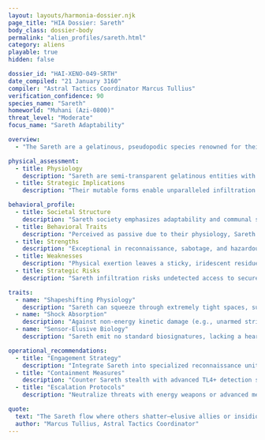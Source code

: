 ```yaml
---
layout: layouts/harmonia-dossier.njk
page_title: "HIA Dossier: Sareth"
body_class: dossier-body
permalink: "alien_profiles/sareth.html"
category: aliens
playable: true
hidden: false

dossier_id: "HAI-XENO-049-SRTH"
date_compiled: "21 January 3160"
compiler: "Astral Tactics Coordinator Marcus Tullius"
verification_confidence: 90
species_name: "Sareth"
homeworld: "Muhani (Azi-0800)"
threat_level: "Moderate"
focus_name: "Sareth Adaptability"

overview:
  - "The Sareth are a gelatinous, pseudopodic species renowned for their resilience and elusiveness in environments lethal to baseline humanoids. Composed of dense, pliable cellular structures, they excel in infiltration, survival, and post-conflict scenarios, thriving where rigid-bodied species falter. Referred to as 'Sareth' in both singular and plural, derogatory terms like 'Slimes' or 'Gunkers' are strongly discouraged, as they may provoke defensive responses. Harmonia Astralis evaluates the Sareth as valuable for reconnaissance and unconventional operations, but their stealth capabilities and adaptability present risks of undetected subversion or espionage if not closely monitored."

physical_assessment:
  - title: Physiology
    description: "Sareth are semi-transparent gelatinous entities with hues ranging from deep green to luminous blue, maintaining a constant coloration akin to skin tone. Their bodies resemble firm gelatin in a default humanoid form, cool and slightly damp, adapting to ambient temperatures. Lacking fixed skeletons or organs, they fluidly redistribute mass to squeeze through confined spaces, flow over terrain, or reform after blunt impacts. A pair of contrasting-colored eyes, positionable anywhere on or within their form, indicates mood or focus. As hermaphrodites, they adopt gender identities and craft humanoid features (e.g., simulated hair or faces) from their mass for social expression. Communication occurs via vocalized speech with an uncanny, resonant quality."
  - title: Strategic Implications
    description: "Their mutable forms enable unparalleled infiltration and evasion, posing challenges for physical containment. Resilience to blunt trauma is offset by vulnerability to energy and advanced melee weapons. Eye placement offers potential psychological cues for interrogation, though their lack of vital organs complicates traditional medical or lethal protocols."

behavioral_profile:
  - title: Societal Structure
    description: "Sareth society emphasizes adaptability and communal survival, with fluid social roles and anchor forms for interspecies interaction. Their nomadic history fosters resilience over territoriality, leading to integration into diverse crews or colonies rather than independent polities."
  - title: Behavioral Traits
    description: "Perceived as passive due to their physiology, Sareth are capable navigators of violent environments, excelling in stealth and recovery operations. They maintain social continuity through consistent anchor forms but exhibit defensive aggression when threatened, leveraging elusiveness for counterattacks."
  - title: Strengths
    description: "Exceptional in reconnaissance, sabotage, and hazardous environment operations, Sareth's sensor evasion and shapeshifting make them ideal for covert missions. Their resilience to physical trauma enhances longevity in prolonged engagements."
  - title: Weaknesses
    description: "Physical exertion leaves a sticky, iridescent residue detectable for 1 hour, enabling tracking. High-tech scanners negate their stealth, and inability to mimic appearances limits deceptive applications. Environmental extremes (e.g., extreme heat or desiccation) may destabilize their gelatinous forms."
  - title: Strategic Risks
    description: "Sareth infiltration risks undetected access to secure facilities, potentially enabling espionage or disruption. Their adaptability could facilitate alliances with insurgent groups, amplifying threats in unstable sectors. Monitor residue patterns and deploy advanced scanners in sensitive areas."

traits:
  - name: "Shapeshifting Physiology"
    description: "Sareth can squeeze through extremely tight spaces, such as vent shafts or pipe gaps, provided there is at least an inch or two of clearance. They can extrude pseudopods to manipulate tools, press buttons, or handle weapons, extending their reach up to 2 meters, though precision diminishes beyond standard arm's length. They cannot convincingly mimic other species' appearances due to their translucent bodies, limiting impersonation-based infiltration."
  - name: "Shock Absorption"
    description: "Against non-energy kinetic damage (e.g., unarmed strikes, clubs, knives, traditional swords, traditional bullets), Sareth reduce the damage by 1 point per die, to a minimum of 1 per attack. This reduction does not apply to advanced melee weapons of TL4 or higher, engineered to penetrate organic resilience, nor to energy weapons (e.g., lasers, plasma blades, monoblades), which bypass this protection entirely."
  - name: "Sensor-Elusive Biology"
    description: "Sareth emit no standard biosignatures, lacking a heartbeat, conventional breathing, or significant body heat at rest, rendering them undetectable by baseline biometric or thermal sensors unless under physical stress. Exertion (e.g., rapid movement, combat, or shapeshifting) leaves a sticky, iridescent residue detectable by Notice checks (DC 7) or advanced sensors for 1 hour. Military-grade or Sareth-specific scanners (TL4+) can identify their unique cellular vibrations, nullifying stealth advantages."

operational_recommendations:
  - title: "Engagement Strategy"
    description: "Integrate Sareth into specialized reconnaissance units with oversight to prevent independent actions. Respect their fluid identities to foster loyalty, offering environments suited to their physiology to maximize effectiveness."
  - title: "Containment Measures"
    description: "Counter Sareth stealth with advanced TL4+ detection suites and residue-neutralizing agents. Employ energy-based restraints and desiccation fields to limit mobility in containment scenarios."
  - title: "Escalation Protocols"
    description: "Neutralize threats with energy weapons or advanced melee armaments to bypass their resilience. Target high-exertion scenarios to exploit residue trails, disrupting their ability to evade detection. Avoid direct confrontation in confined spaces where their shapeshifting provides tactical advantages."

quote:
  text: "The Sareth flow where others shatter—elusive allies or insidious foes, depending on the shadows they cast."
  author: "Marcus Tullius, Astral Tactics Coordinator"
---
```

